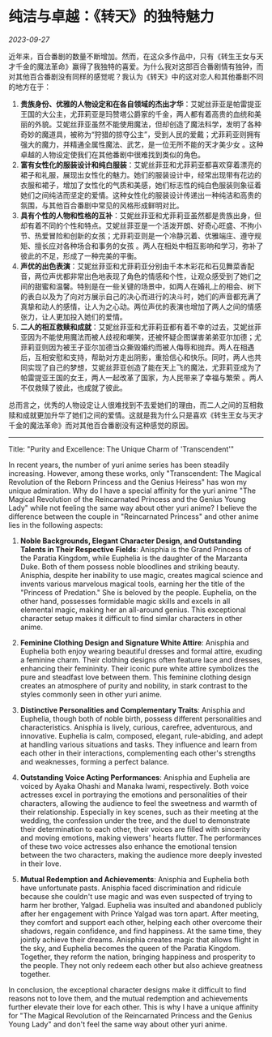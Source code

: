 # 纯洁与卓越：《转天》的独特魅力

*2023-09-27*

近年来，百合番剧的数量不断增加。然而，在这众多作品中，只有《转生王女与天才千金的魔法革命》赢得了我独特的喜爱。为什么我对这部百合番剧情有独钟，而对其他百合番剧没有同样的感觉呢？我认为《转天》中的这对恋人和其他番剧不同的地方在于：

1. **贵族身份、优雅的人物设定和在各自领域的杰出才华**：艾妮丝菲亚是帕雷提亚王国的大公主，尤菲莉亚是玛赞塔公爵家的千金，两人都有着高贵的血统和美丽的外貌。艾妮丝菲亚虽然不能使用魔法，但却创造了魔法科学，发明了各种奇妙的魔道具，被称为“狩猎的掠夺公主”，受到人民的爱戴；尤菲莉亚则拥有强大的魔力，并精通全属性魔法、武艺，是一位无所不能的天才美少女 。这种卓越的人物设定使我们在其他番剧中很难找到类似的角色。
2. **富有女性化的服装设计和纯白服装**：艾妮丝菲亚和尤菲莉亚都喜欢穿着漂亮的裙子和礼服，展现出女性化的魅力。她们的服装设计中，经常出现带有花边的衣服和裙子，增加了女性化的气质和美感，她们标志性的纯白色服装则象征着她们之间纯洁而坚定的爱情。这种女性化的服装设计传递出一种纯洁和高贵的氛围，与其他百合番剧中常见的风格形成鲜明对比。
3. **具有个性的人物和性格的互补**：艾妮丝菲亚和尤菲莉亚虽然都是贵族出身，但却有着不同的个性和特点。艾妮丝菲亚是一个活泼开朗、好奇心旺盛、不拘小节、热爱冒险和创新的女孩；尤菲莉亚则是一个冷静沉着、优雅端庄、遵守规矩、擅长应对各种场合和事务的女孩 。两人在相处中相互影响和学习，弥补了彼此的不足，形成了一种完美的平衡。
4. **声优的出色表演**：艾妮丝菲亚和尤菲莉亚分别由千本木彩花和石见舞菜香配音，两位声优都非常出色地表现了角色的情感和个性，让观众感受到了她们之间的甜蜜和温馨。特别是在一些关键的场景中，如两人在婚礼上的相会、树下的表白以及为了向对方展示自己的决心而进行的决斗时，她们的声音都充满了真挚和动人的感情，让人为之心动。两位声优的表演也增加了两人之间的情感张力，让人更加投入她们的爱情。
5. **二人的相互救赎和成就**：艾妮丝菲亚和尤菲莉亚都有着不幸的过去，艾妮丝菲亚因为不能使用魔法而被人歧视和嘲笑，还被怀疑企图谋害弟弟亚尔加德；尤菲莉亚则因为被王子亚尔加德当众撕毁婚约而被人侮辱和抛弃。两人在相遇后，互相安慰和支持，帮助对方走出阴影，重拾信心和快乐。同时，两人也共同实现了自己的梦想，艾妮丝菲亚创造了能在天上飞的魔法，尤菲莉亚成为了帕雷提亚王国的女王，两人一起改革了国家，为人民带来了幸福与繁荣 。两人不仅救赎了彼此，也成就了彼此。

总而言之，优秀的人物设定让人很难找到不去爱她们的理由，而二人之间的互相救赎和成就更加升华了她们之间的爱情。这就是我为什么只是喜欢《转生王女与天才千金的魔法革命》而对其他百合番剧没有这种感觉的原因。





----

Title: "Purity and Excellence: The Unique Charm of 'Transcendent'"

In recent years, the number of yuri anime series has been steadily increasing. However, among these works, only "Transcendent: The Magical Revolution of the Reborn Princess and the Genius Heiress" has won my unique admiration. Why do I have a special affinity for the yuri anime "The Magical Revolution of the Reincarnated Princess and the Genius Young Lady" while not feeling the same way about other yuri anime? I believe the difference between the couple in "Reincarnated Princess" and other anime lies in the following aspects:

1. **Noble Backgrounds, Elegant Character Design, and Outstanding Talents in Their Respective Fields**: Anisphia is the Grand Princess of the Paratia Kingdom, while Euphelia is the daughter of the Marzanta Duke. Both of them possess noble bloodlines and striking beauty. Anisphia, despite her inability to use magic, creates magical science and invents various marvelous magical tools, earning her the title of the "Princess of Predation." She is beloved by the people. Euphelia, on the other hand, possesses formidable magic skills and excels in all elemental magic, making her an all-around genius. This exceptional character setup makes it difficult to find similar characters in other anime.

2. **Feminine Clothing Design and Signature White Attire**: Anisphia and Euphelia both enjoy wearing beautiful dresses and formal attire, exuding a feminine charm. Their clothing designs often feature lace and dresses, enhancing their femininity. Their iconic pure white attire symbolizes the pure and steadfast love between them. This feminine clothing design creates an atmosphere of purity and nobility, in stark contrast to the styles commonly seen in other yuri anime.

3. **Distinctive Personalities and Complementary Traits**: Anisphia and Euphelia, though both of noble birth, possess different personalities and characteristics. Anisphia is lively, curious, carefree, adventurous, and innovative. Euphelia is calm, composed, elegant, rule-abiding, and adept at handling various situations and tasks. They influence and learn from each other in their interactions, complementing each other's strengths and weaknesses, forming a perfect balance.

4. **Outstanding Voice Acting Performances**: Anisphia and Euphelia are voiced by Ayaka Ohashi and Manaka Iwami, respectively. Both voice actresses excel in portraying the emotions and personalities of their characters, allowing the audience to feel the sweetness and warmth of their relationship. Especially in key scenes, such as their meeting at the wedding, the confession under the tree, and the duel to demonstrate their determination to each other, their voices are filled with sincerity and moving emotions, making viewers' hearts flutter. The performances of these two voice actresses also enhance the emotional tension between the two characters, making the audience more deeply invested in their love.

5. **Mutual Redemption and Achievements**: Anisphia and Euphelia both have unfortunate pasts. Anisphia faced discrimination and ridicule because she couldn't use magic and was even suspected of trying to harm her brother, Yalgad. Euphelia was insulted and abandoned publicly after her engagement with Prince Yalgad was torn apart. After meeting, they comfort and support each other, helping each other overcome their shadows, regain confidence, and find happiness. At the same time, they jointly achieve their dreams. Anisphia creates magic that allows flight in the sky, and Euphelia becomes the queen of the Paratia Kingdom. Together, they reform the nation, bringing happiness and prosperity to the people. They not only redeem each other but also achieve greatness together.

In conclusion, the exceptional character designs make it difficult to find reasons not to love them, and the mutual redemption and achievements further elevate their love for each other. This is why I have a unique affinity for "The Magical Revolution of the Reincarnated Princess and the Genius Young Lady" and don't feel the same way about other yuri anime.